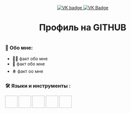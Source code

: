 <div id="badge" align ="center">
 <a href= "https://vk.com/tus2k">
  <img src = "https://img.shields.io/badge/VK-blue?style=for-the-badge&logo=VK&logoColor=white" alt="VK badge"/>
 </a>

 <a href= "https://mail.google.com/mail/u/0/?hl=ru#inbox">
  <img src = "https://img.shields.io/badge/EMAIL-red?style=for-the-badge&logo=Gmail&logoColor=white" alt="VK Badge"/>
 </a>
 </div>

  <div id="viewprof" align="center" >
     <img src="https://komarev.com/ghpvc/?username=tUs2k&style=flat=-square&color-blue" alt=""/>
  </div>

<div id="heythere" align="center">
<h1> Профиль на GITHUB <h1>
</div>

### :call_me_hand: Обо мне:

- :artist: факт обо мне
- :mage: факт обо мне
- :bouncing_ball_person: факт оо мне

### :hammer_and_wrench: Языки и инструменты :

<div>
   <img scr="https://raw.githubusercontent.com/devicons/devicon/ca28c779441053191ff11710fe24a9e6c23690d6/icons/aftereffects/aftereffects-original.svg" Width="40" height="40"/>
   <img scr="https://raw.githubusercontent.com/devicons/devicon/ca28c779441053191ff11710fe24a9e6c23690d6/icons/aarch64/aarch64-line.svg" width="40" height="40"/>
   <img scr="https://raw.githubusercontent.com/devicons/devicon/ca28c779441053191ff11710fe24a9e6c23690d6/icons/anaconda/anaconda-original.svg" width="40" height="40"/>
   <img scr="https://raw.githubusercontent.com/devicons/devicon/ca28c779441053191ff11710fe24a9e6c23690d6/icons/bamboo/bamboo-original-wordmark.svg" width="40" height="40"/>
   <img scr="https://raw.githubusercontent.com/devicons/devicon/ca28c779441053191ff11710fe24a9e6c23690d6/icons/ballerina/ballerina-original-wordmark.svg" width="40" height="40"/>
</div>
